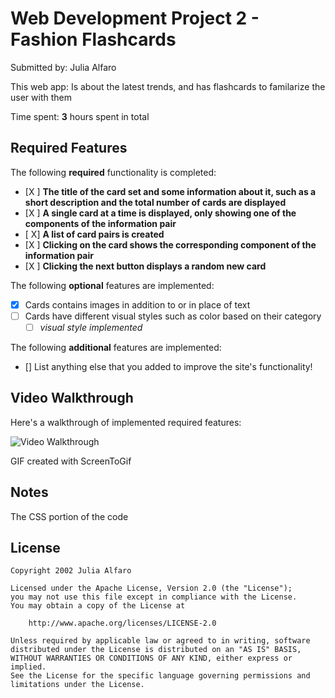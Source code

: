 # Web Development Project 2 - Fashion Flashcards

Submitted by: Julia Alfaro

This web app: Is about the latest trends, and has flashcards to familarize the user with them

Time spent: **3** hours spent in total

## Required Features

The following **required** functionality is completed:

- [X ] **The title of the card set and some information about it, such as a short description and the total number of cards are displayed**
- [X ] **A single card at a time is displayed, only showing one of the components of the information pair**
- [ X] **A list of card pairs is created**
- [X ] **Clicking on the card shows the corresponding component of the information pair**
- [X ] **Clicking the next button displays a random new card**

The following **optional** features are implemented:

- [x] Cards contains images in addition to or in place of text
- [ ] Cards have different visual styles such as color based on their category
  - [ ] *visual style implemented*

The following **additional** features are implemented:

* [] List anything else that you added to improve the site's functionality!
  

## Video Walkthrough

Here's a walkthrough of implemented required features:

<img src='https://i.imgur.com/4vcnVwj.gif' title='Video Walkthrough' width='' alt='Video Walkthrough' />

<!-- Replace this with whatever GIF tool you used! -->
GIF created with ScreenToGif


## Notes

The CSS portion of the code

## License

    Copyright 2002 Julia Alfaro

    Licensed under the Apache License, Version 2.0 (the "License");
    you may not use this file except in compliance with the License.
    You may obtain a copy of the License at

        http://www.apache.org/licenses/LICENSE-2.0

    Unless required by applicable law or agreed to in writing, software
    distributed under the License is distributed on an "AS IS" BASIS,
    WITHOUT WARRANTIES OR CONDITIONS OF ANY KIND, either express or implied.
    See the License for the specific language governing permissions and
    limitations under the License.
